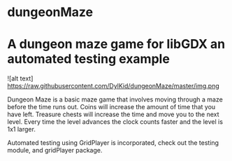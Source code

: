 # dungeonMaze
<h1> A dungeon maze game for libGDX an automated testing example </h1>

![alt text] https://raw.githubusercontent.com/DylKid/dungeonMaze/master/img.png

Dungeon Maze is a basic maze game that involves moving through a maze before the time runs out. Coins will increase the amount of time that you have left. Treasure chests will increase the time and move you to the next level. Every time the level advances the clock counts faster and the level is 1x1 larger.

Automated testing using GridPlayer is incorporated, check out the testing module, and gridPlayer package.
